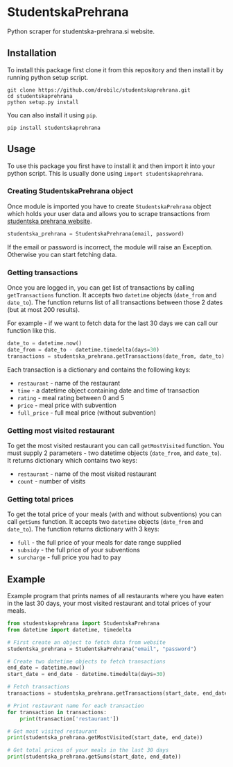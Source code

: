 # StudentskaPrehrana
Python scraper for studentska-prehrana.si website.

## Installation
To install this package first clone it from this repository and then install it by running python setup script.
```
git clone https://github.com/drobilc/studentskaprehrana.git
cd studentskaprehrana
python setup.py install
```

You can also install it using `pip`.
```
pip install studentskaprehrana
```

## Usage
To use this package you first have to install it and then import it into your python script. This is usually done using `import studentskaprehrana`.

### Creating StudentskaPrehrana object
Once module is imported you have to create `StudentskaPrehrana` object which holds your user data and allows you to scrape transactions from [studentska prehrana website](https://www.studentska-prehrana.si/).

```python
studentska_prehrana = StudentskaPrehrana(email, password)
```

If the email or password is incorrect, the module will raise an Exception. Otherwise you can start fetching data.

### Getting transactions
Once you are logged in, you can get list of transactions by calling `getTransactions` function. It accepts two `datetime` objects (`date_from` and `date_to`).
The function returns list of all transactions between those 2 dates (but at most 200 results).

For example - if we want to fetch data for the last 30 days we can call our function like this.
```python
date_to = datetime.now()
date_from = date_to - datetime.timedelta(days=30)
transactions = studentska_prehrana.getTransactions(date_from, date_to)
```

Each transaction is a dictionary and contains the following keys:
  * `restaurant` - name of the restaurant
  * `time` - a datetime object containing date and time of transaction
  * `rating` - meal rating between 0 and 5
  * `price` - meal price with subvention
  * `full_price` - full meal price (without subvention)

### Getting most visited restaurant
To get the most visited restaurant you can call `getMostVisited` function. You must supply 2 parameters - two datetime objects (`date_from`, and `date_to`).
It returns dictionary which contains two keys:
  * `restaurant` - name of the most visited restaurant
  * `count` - number of visits

### Getting total prices
To get the total price of your meals (with and without subventions) you can call `getSums` function. It accepts two `datetime` objects (`date_from` and `date_to`).
The function returns dictionary with 3 keys:
  * `full` - the full price of your meals for date range supplied
  * `subsidy` - the full price of your subventions
  * `surcharge` - full price you had to pay

## Example
Example program that prints names of all restaurants where you have eaten in the last 30 days, your most visited restaurant and total prices of your meals.
```python
from studentskaprehrana import StudentskaPrehrana
from datetime import datetime, timedelta

# First create an object to fetch data from website
studentska_prehrana = StudentskaPrehrana("email", "password")

# Create two datetime objects to fetch transactions
end_date = datetime.now()
start_date = end_date - datetime.timedelta(days=30)

# Fetch transactions
transactions = studentska_prehrana.getTransactions(start_date, end_date)

# Print restaurant name for each transaction
for transaction in transactions:
	print(transaction['restaurant'])

# Get most visited restaurant
print(studentska_prehrana.getMostVisited(start_date, end_date))

# Get total prices of your meals in the last 30 days
print(studentska_prehrana.getSums(start_date, end_date))
```